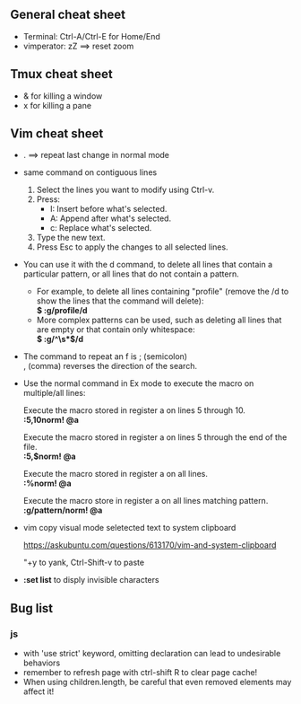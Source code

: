 ## General cheat sheet
* Terminal: Ctrl-A/Ctrl-E for Home/End
* vimperator: zZ ==> reset zoom

## Tmux cheat sheet
* <Prefix> & for killing a window
* <Prefix> x for killing a pane

## Vim cheat sheet

* . ==> repeat last change in normal mode
* same command on contiguous lines
	1. Select the lines you want to modify using Ctrl-v.
	2. Press:
	    * I: Insert before what's selected.
	    * A: Append after what's selected.
	    * c: Replace what's selected.
	3. Type the new text.
	4. Press Esc to apply the changes to all selected lines.

* You can use it with the d command, to delete all lines that contain a particular pattern, or all lines that do not contain a pattern. 
	* For example, to delete all lines containing "profile" (remove the /d to show the lines that the command will delete):
	<br>**$ :g/profile/d**
	* More complex patterns can be used, such as deleting all lines that are empty or that contain only whitespace:
	<br>**$ :g/^\s*$/d**


* The command to repeat an f is ; (semicolon) <br> , (comma) reverses the direction of the search.

* Use the normal command in Ex mode to execute the macro on multiple/all lines:

	Execute the macro stored in register a on lines 5 through 10.<br>
	**:5,10norm! @a**

	Execute the macro stored in register a on lines 5 through the end of the file.<br>
	**:5,$norm! @a**

	Execute the macro stored in register a on all lines.<br>
	**:%norm! @a**
	
	Execute the macro store in register a on all lines matching pattern.<br>
	**:g/pattern/norm! @a**

* vim copy visual mode seletected text to system clipboard 

	https://askubuntu.com/questions/613170/vim-and-system-clipboard
	
	"+y to yank, Ctrl-Shift-v to paste
* **:set list** to disply invisible characters

## Bug list
### js 
* with 'use strict' keyword, omitting declaration can lead to undesirable behaviors
* remember to refresh page with ctrl-shift R to clear page cache!
* When using children.length, be careful that even removed elements may affect it!
